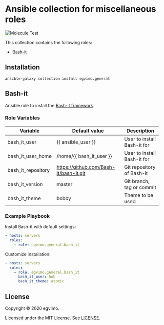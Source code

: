 # Ansible collection for miscellaneous roles

![Molecule Test](https://github.com/egvimo/ansible-collection-general/workflows/Molecule%20Test/badge.svg)

This collection contains the following roles:

- [Bash-it](#bash-it)

## Installation

```shell
ansible-galaxy collection install egvimo.general
```

## Bash-it

Ansible role to install the [Bash-it framework](https://github.com/Bash-it/bash-it).

### Role Variables

| Variable           | Default value                            | Description                 |
| ------------------ | ---------------------------------------- | --------------------------- |
| bash_it_user       | {{ ansible_user }}                       | User to install Bash-it for |
| bash_it_user_home  | /home/{{ bash_it_user }}                 | User to install Bash-it for |
| bash_it_repository | <https://github.com/Bash-it/bash-it.git> | Git repository of Bash-it   |
| bash_it_version    | master                                   | Git branch, tag or commit   |
| bash_it_theme      | bobby                                    | Theme to be used            |

### Example Playbook

Install Bash-it with default settings:

```yml
- hosts: servers
  roles:
    - role: egvimo.general.bash_it
```

Customize installation:

```yml
- hosts: servers
  roles:
    - role: egvimo.general.bash_it
      bash_it_user: bob
      bash_it_theme: atomic
```

## License

Copyright © 2020 egvimo.

Licensed under the MIT License. See [LICENSE](LICENSE).
